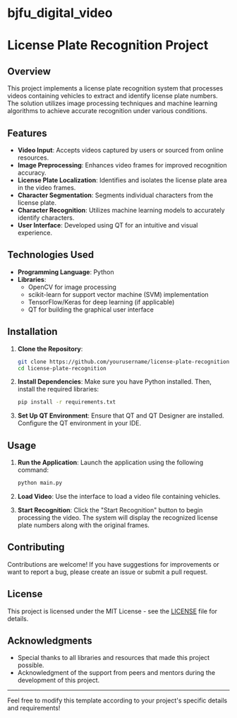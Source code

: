 # bjfu_digital_video
# License Plate Recognition Project

## Overview

This project implements a license plate recognition system that processes videos containing vehicles to extract and identify license plate numbers. The solution utilizes image processing techniques and machine learning algorithms to achieve accurate recognition under various conditions.

## Features

- **Video Input**: Accepts videos captured by users or sourced from online resources.
- **Image Preprocessing**: Enhances video frames for improved recognition accuracy.
- **License Plate Localization**: Identifies and isolates the license plate area in the video frames.
- **Character Segmentation**: Segments individual characters from the license plate.
- **Character Recognition**: Utilizes machine learning models to accurately identify characters.
- **User Interface**: Developed using QT for an intuitive and visual experience.

## Technologies Used

- **Programming Language**: Python
- **Libraries**:
  - OpenCV for image processing
  - scikit-learn for support vector machine (SVM) implementation
  - TensorFlow/Keras for deep learning (if applicable)
  - QT for building the graphical user interface

## Installation

1. **Clone the Repository**:
   ```bash
   git clone https://github.com/yourusername/license-plate-recognition.git
   cd license-plate-recognition
   ```

2. **Install Dependencies**:
   Make sure you have Python installed. Then, install the required libraries:
   ```bash
   pip install -r requirements.txt
   ```

3. **Set Up QT Environment**:
   Ensure that QT and QT Designer are installed. Configure the QT environment in your IDE.

## Usage

1. **Run the Application**:
   Launch the application using the following command:
   ```bash
   python main.py
   ```

2. **Load Video**:
   Use the interface to load a video file containing vehicles.

3. **Start Recognition**:
   Click the "Start Recognition" button to begin processing the video. The system will display the recognized license plate numbers along with the original frames.

## Contributing

Contributions are welcome! If you have suggestions for improvements or want to report a bug, please create an issue or submit a pull request.

## License

This project is licensed under the MIT License - see the [LICENSE](LICENSE) file for details.

## Acknowledgments

- Special thanks to all libraries and resources that made this project possible.
- Acknowledgment of the support from peers and mentors during the development of this project.

---

Feel free to modify this template according to your project's specific details and requirements!